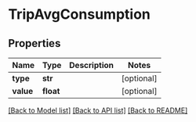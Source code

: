 # TripAvgConsumption

## Properties
Name | Type | Description | Notes
------------ | ------------- | ------------- | -------------
**type** | **str** |  | [optional] 
**value** | **float** |  | [optional] 

[[Back to Model list]](../../README.md#documentation-for-models) [[Back to API list]](../../README.md#documentation-for-api-endpoints) [[Back to README]](../../README.md)


